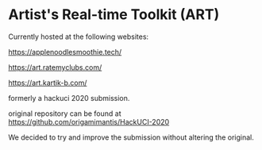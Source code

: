 # Artist's Real-time Toolkit (ART)
Currently hosted at the following websites:

https://applenoodlesmoothie.tech/

https://art.ratemyclubs.com/

https://art.kartik-b.com/

formerly a hackuci 2020 submission.

original repository can be found at https://github.com/origamimantis/HackUCI-2020

We decided to try and improve the submission without altering the original.
